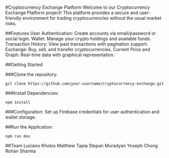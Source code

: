 #Cryptocurrency Exchange Platform
Welcome to our Cryptocurrency Exchange Platform project! This platform provides a secure and user-friendly environment for trading cryptocurrencies without the usual market risks.

##Features
User Authentication: Create accounts via email/password or social login.
Wallet: Manage your crypto holdings and available funds.
Transaction History: View past transactions with pagination support.
Exchange: Buy, sell, and transfer cryptocurrencies.
Current Price and Graph: Real-time data with graphical representation.


##Getting Started

###Clone the repository:
```
git clone https://github.com/your-username/cryptocurrency-exchange.git
```
###Install Dependencies:
```
npm install
```
###Configuration:
Set up Firebase credentials for user authentication and wallet storage.

##Run the Application:
```
npm run dev
```
##Team
Luciano Kholos
Matthew Tapia
Stepan Muradyan
Yoseph Chong
Rohan Sharma
